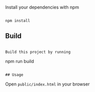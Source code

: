 Install your dependencies with npm

```

npm install 

```

## Build 

```

Build this project by running 

```

npm run build

```

## Usage

```

Open `public/index.html` in your browser

```